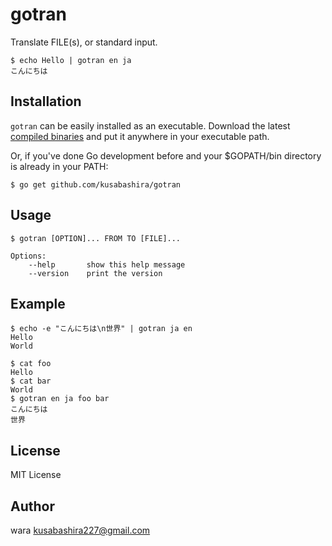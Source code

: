 gotran
===
Translate FILE(s), or standard input.

```
$ echo Hello | gotran en ja
こんにちは
```

Installation
-----
`gotran` can be easily installed as an executable.
Download the latest
[compiled binaries](https://github.com/kusabashira/gotran/releases)
and put it anywhere in your executable path.

Or, if you've done Go development before
and your $GOPATH/bin directory is already in your PATH:
```
$ go get github.com/kusabashira/gotran
```

Usage
------
```
$ gotran [OPTION]... FROM TO [FILE]...

Options:
	--help       show this help message
	--version    print the version
```

Example
------

```
$ echo -e "こんにちは\n世界" | gotran ja en
Hello
World
```

```
$ cat foo
Hello
$ cat bar
World
$ gotran en ja foo bar
こんにちは
世界
```

License
--------
MIT License

Author
-------
wara <kusabashira227@gmail.com>
